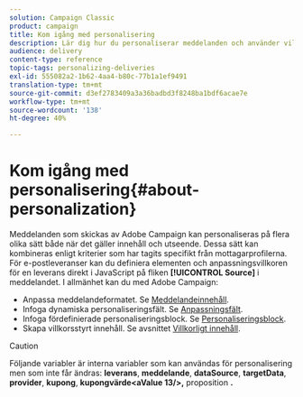 ```yaml
---
solution: Campaign Classic
product: campaign
title: Kom igång med personalisering
description: Lär dig hur du personaliserar meddelanden och använder villkorsstyrt innehåll i Campaign
audience: delivery
content-type: reference
topic-tags: personalizing-deliveries
exl-id: 555082a2-1b62-4aa4-b80c-77b1a1ef9491
translation-type: tm+mt
source-git-commit: d3ef2783409a3a36badbd3f8248ba1bdf6acae7e
workflow-type: tm+mt
source-wordcount: '138'
ht-degree: 40%

---
```


# Kom igång med personalisering{#about-personalization}

Meddelanden som skickas av Adobe Campaign kan personaliseras på flera olika sätt både när det gäller innehåll och utseende. Dessa sätt kan kombineras enligt kriterier som har tagits specifikt från mottagarprofilerna. För e-postleveranser kan du definiera elementen och anpassningsvillkoren för en leverans direkt i JavaScript på fliken **[!UICONTROL Source]** i meddelandet. I allmänhet kan du med Adobe Campaign:

* Anpassa meddelandeformatet. Se [Meddelandeinnehåll](../../delivery/using/defining-the-email-content.md#message-content).
* Infoga dynamiska personaliseringsfält. Se [Anpassningsfält](../../delivery/using/personalization-fields.md).
* Infoga fördefinierade personaliseringsblock. Se [Personaliseringsblock](../../delivery/using/personalization-blocks.md).
* Skapa villkorsstyrt innehåll. Se avsnittet [Villkorligt innehåll](../../delivery/using/conditional-content.md).

>[!CAUTION]
>
>Följande variabler är interna variabler som kan användas för personalisering men som inte får ändras: **leverans**, **meddelande**, **dataSource**, **targetData**, **provider**, **kupong**, **kupongvärde&lt;aValue 13/>,** proposition **.**
